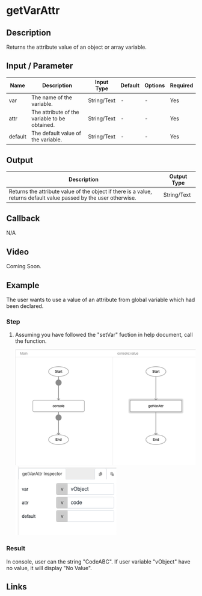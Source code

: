 # getVarAttr

## Description

Returns the attribute value of an object or array variable.

## Input / Parameter

| Name | Description | Input Type | Default | Options | Required |
| ------ | ------ | ------ | ------ | ------ | ------ |
| var | The name of the variable. | String/Text | - | - | Yes |
| attr | The attribute of the variable to be obtained. | String/Text | - | - | Yes |
| default | The default value of the variable. | String/Text | - | - | Yes |

## Output

| Description | Output Type |
| ------ | ------ |
| Returns the attribute value of the object if there is a value, returns default value passed by the user otherwise. | String/Text |

## Callback

N/A

## Video

Coming Soon.

<!-- Format: [![Video]({image-path})]({url-link}) -->

## Example

The user wants to use a value of an attribute from global variable which had been declared.

### Step

1. Assuming you have followed the "setVar" fuction in help document, call the function.

    ![](./getVarAttr-step-1.png)
    ![](./getVarAttr-step-2.png)

### Result

In console, user can the string "CodeABC". If user variable "vObject" have no value, it will display "No Value".

<!-- Explain the output.

Format: ![]({image-path}) -->

## Links